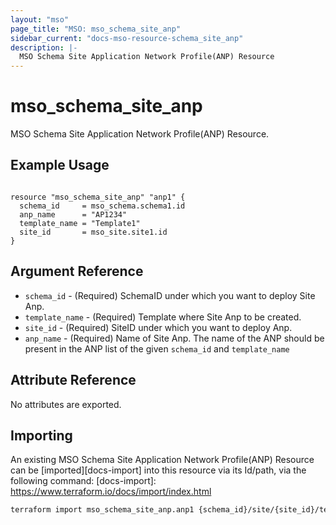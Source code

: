 ```yaml
---
layout: "mso"
page_title: "MSO: mso_schema_site_anp"
sidebar_current: "docs-mso-resource-schema_site_anp"
description: |-
  MSO Schema Site Application Network Profile(ANP) Resource
---
```


# mso_schema_site_anp #

 MSO Schema Site Application Network Profile(ANP) Resource.

## Example Usage ##

```hcl

resource "mso_schema_site_anp" "anp1" {
  schema_id     = mso_schema.schema1.id
  anp_name      = "AP1234"
  template_name = "Template1"
  site_id       = mso_site.site1.id
}

```

## Argument Reference ##

* `schema_id` - (Required) SchemaID under which you want to deploy Site Anp.
* `template_name` - (Required) Template where Site Anp to be created.
* `site_id` - (Required) SiteID under which you want to deploy Anp.
* `anp_name` - (Required) Name of Site Anp.  The name of the ANP should be present in the ANP list of the given `schema_id` and `template_name`

## Attribute Reference ##

No attributes are exported.

## Importing ##

An existing MSO Schema Site Application Network Profile(ANP) Resource can be [imported][docs-import] into this resource via its Id/path, via the following command: [docs-import]: <https://www.terraform.io/docs/import/index.html>

```bash
terraform import mso_schema_site_anp.anp1 {schema_id}/site/{site_id}/template/{template_name}/anp/{anp_name}
```